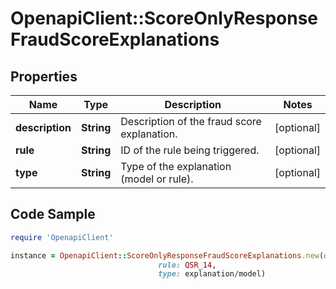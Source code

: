 # OpenapiClient::ScoreOnlyResponseFraudScoreExplanations

## Properties

Name | Type | Description | Notes
------------ | ------------- | ------------- | -------------
**description** | **String** | Description of the fraud score explanation. | [optional] 
**rule** | **String** | ID of the rule being triggered. | [optional] 
**type** | **String** | Type of the explanation (model or rule). | [optional] 

## Code Sample

```ruby
require 'OpenapiClient'

instance = OpenapiClient::ScoreOnlyResponseFraudScoreExplanations.new(description: Suspicious transaction amount.,
                                 rule: QSR_14,
                                 type: explanation/model)
```


